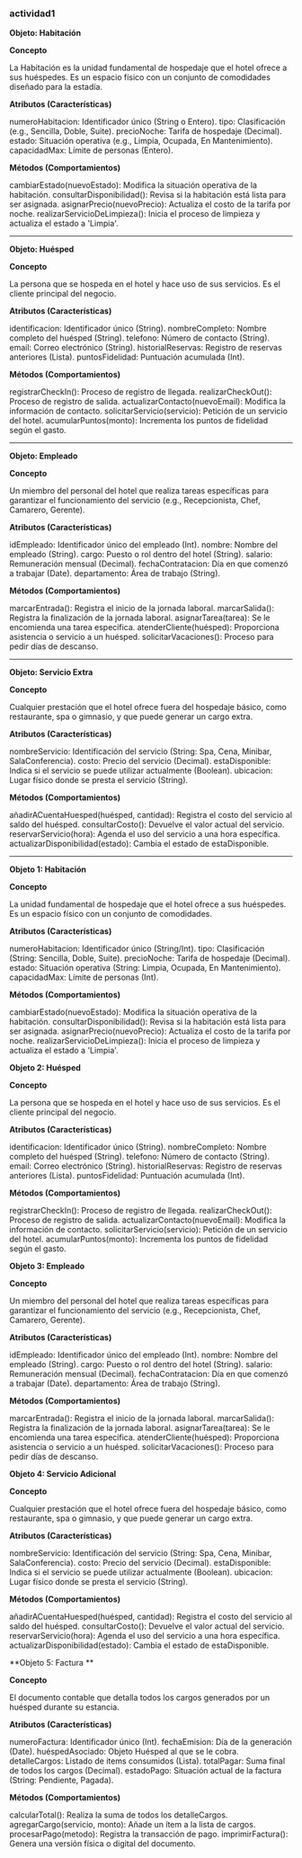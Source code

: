 ### actividad1 
**Objeto: Habitación**

**Concepto**

La Habitación es la unidad fundamental de hospedaje que el hotel ofrece a sus huéspedes. Es un espacio físico con un conjunto de comodidades diseñado para la estadía.

**Atributos (Características)**

numeroHabitacion: Identificador único (String o Entero).
tipo: Clasificación (e.g., Sencilla, Doble, Suite).
precioNoche: Tarifa de hospedaje (Decimal).
estado: Situación operativa (e.g., Limpia, Ocupada, En Mantenimiento).
capacidadMax: Límite de personas (Entero).

**Métodos (Comportamientos)**

cambiarEstado(nuevoEstado): Modifica la situación operativa de la habitación.
consultarDisponibilidad(): Revisa si la habitación está lista para ser asignada.
asignarPrecio(nuevoPrecio): Actualiza el costo de la tarifa por noche.
realizarServicioDeLimpieza(): Inicia el proceso de limpieza y actualiza el estado a 'Limpia'.

-----
**Objeto: Huésped**

**Concepto**

La persona que se hospeda en el hotel y hace uso de sus servicios. Es el cliente principal del negocio.

**Atributos (Características)**

identificacion: Identificador único (String).
nombreCompleto: Nombre completo del huésped (String).
telefono: Número de contacto (String).
email: Correo electrónico (String).
historialReservas: Registro de reservas anteriores (Lista).
puntosFidelidad: Puntuación acumulada (Int).

**Métodos (Comportamientos)**

registrarCheckIn(): Proceso de registro de llegada.
realizarCheckOut(): Proceso de registro de salida.
actualizarContacto(nuevoEmail): Modifica la información de contacto.
solicitarServicio(servicio): Petición de un servicio del hotel.
acumularPuntos(monto): Incrementa los puntos de fidelidad según el gasto.

----
**Objeto: Empleado**

**Concepto**

Un miembro del personal del hotel que realiza tareas específicas para garantizar el funcionamiento del servicio (e.g., Recepcionista, Chef, Camarero, Gerente).

**Atributos (Características)**

idEmpleado: Identificador único del empleado (Int).
nombre: Nombre del empleado (String).
cargo: Puesto o rol dentro del hotel (String).
salario: Remuneración mensual (Decimal).
fechaContratacion: Día en que comenzó a trabajar (Date).
departamento: Área de trabajo (String).

**Métodos (Comportamientos)**

marcarEntrada(): Registra el inicio de la jornada laboral.
marcarSalida(): Registra la finalización de la jornada laboral.
asignarTarea(tarea): Se le encomienda una tarea específica.
atenderCliente(huésped): Proporciona asistencia o servicio a un huésped.
solicitarVacaciones(): Proceso para pedir días de descanso.

----

**Objeto: Servicio Extra**

**Concepto**

Cualquier prestación que el hotel ofrece fuera del hospedaje básico, como restaurante, spa o gimnasio, y que puede generar un cargo extra.

**Atributos (Características)**

nombreServicio: Identificación del servicio (String: Spa, Cena, Minibar, SalaConferencia).
costo: Precio del servicio (Decimal).
estaDisponible: Indica si el servicio se puede utilizar actualmente (Boolean).
ubicacion: Lugar físico donde se presta el servicio (String).

**Métodos (Comportamientos)**

añadirACuentaHuesped(huésped, cantidad): Registra el costo del servicio al saldo del huésped.
consultarCosto(): Devuelve el valor actual del servicio.
reservarServicio(hora): Agenda el uso del servicio a una hora específica.
actualizarDisponibilidad(estado): Cambia el estado de estaDisponible.

----

**Objeto 1: Habitación**

**Concepto**

La unidad fundamental de hospedaje que el hotel ofrece a sus huéspedes. Es un espacio físico con un conjunto de comodidades.

**Atributos (Características)**

numeroHabitacion: Identificador único (String/Int).
tipo: Clasificación (String: Sencilla, Doble, Suite).
precioNoche: Tarifa de hospedaje (Decimal).
estado: Situación operativa (String: Limpia, Ocupada, En Mantenimiento).
capacidadMax: Límite de personas (Int).

**Métodos (Comportamientos)**

cambiarEstado(nuevoEstado): Modifica la situación operativa de la habitación.
consultarDisponibilidad(): Revisa si la habitación está lista para ser asignada.
asignarPrecio(nuevoPrecio): Actualiza el costo de la tarifa por noche.
realizarServicioDeLimpieza(): Inicia el proceso de limpieza y actualiza el estado a 'Limpia'.

**Objeto 2: Huésped**

**Concepto**

La persona que se hospeda en el hotel y hace uso de sus servicios. Es el cliente principal del negocio.

**Atributos (Características)**

identificacion: Identificador único (String).
nombreCompleto: Nombre completo del huésped (String).
telefono: Número de contacto (String).
email: Correo electrónico (String).
historialReservas: Registro de reservas anteriores (Lista).
puntosFidelidad: Puntuación acumulada (Int).

**Métodos (Comportamientos)**

registrarCheckIn(): Proceso de registro de llegada.
realizarCheckOut(): Proceso de registro de salida.
actualizarContacto(nuevoEmail): Modifica la información de contacto.
solicitarServicio(servicio): Petición de un servicio del hotel.
acumularPuntos(monto): Incrementa los puntos de fidelidad según el gasto.

**Objeto 3: Empleado**

**Concepto**

Un miembro del personal del hotel que realiza tareas específicas para garantizar el funcionamiento del servicio (e.g., Recepcionista, Chef, Camarero, Gerente).

**Atributos (Características)**

idEmpleado: Identificador único del empleado (Int).
nombre: Nombre del empleado (String).
cargo: Puesto o rol dentro del hotel (String).
salario: Remuneración mensual (Decimal).
fechaContratacion: Día en que comenzó a trabajar (Date).
departamento: Área de trabajo (String).

**Métodos (Comportamientos)**

marcarEntrada(): Registra el inicio de la jornada laboral.
marcarSalida(): Registra la finalización de la jornada laboral.
asignarTarea(tarea): Se le encomienda una tarea específica.
atenderCliente(huésped): Proporciona asistencia o servicio a un huésped.
solicitarVacaciones(): Proceso para pedir días de descanso.

**Objeto 4: Servicio Adicional**

**Concepto**

Cualquier prestación que el hotel ofrece fuera del hospedaje básico, como restaurante, spa o gimnasio, y que puede generar un cargo extra.

**Atributos (Características)**

nombreServicio: Identificación del servicio (String: Spa, Cena, Minibar, SalaConferencia).
costo: Precio del servicio (Decimal).
estaDisponible: Indica si el servicio se puede utilizar actualmente (Boolean).
ubicacion: Lugar físico donde se presta el servicio (String).

**Métodos (Comportamientos)**

añadirACuentaHuesped(huésped, cantidad): Registra el costo del servicio al saldo del huésped.
consultarCosto(): Devuelve el valor actual del servicio.
reservarServicio(hora): Agenda el uso del servicio a una hora específica.
actualizarDisponibilidad(estado): Cambia el estado de estaDisponible.

**Objeto 5: Factura **

**Concepto**

El documento contable que detalla todos los cargos generados por un huésped durante su estancia.

**Atributos (Características)**

numeroFactura: Identificador único (Int).
fechaEmision: Día de la generación (Date).
huéspedAsociado: Objeto Huésped al que se le cobra.
detalleCargos: Listado de items consumidos (Lista).
totalPagar: Suma final de todos los cargos (Decimal).
estadoPago: Situación actual de la factura (String: Pendiente, Pagada).

**Métodos (Comportamientos)**

calcularTotal(): Realiza la suma de todos los detalleCargos.
agregarCargo(servicio, monto): Añade un ítem a la lista de cargos.
procesarPago(metodo): Registra la transacción de pago.
imprimirFactura(): Genera una versión física o digital del documento.


